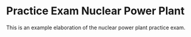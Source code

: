 # Practice Exam Nuclear Power Plant

This is an example elaboration of the nuclear power plant practice exam.